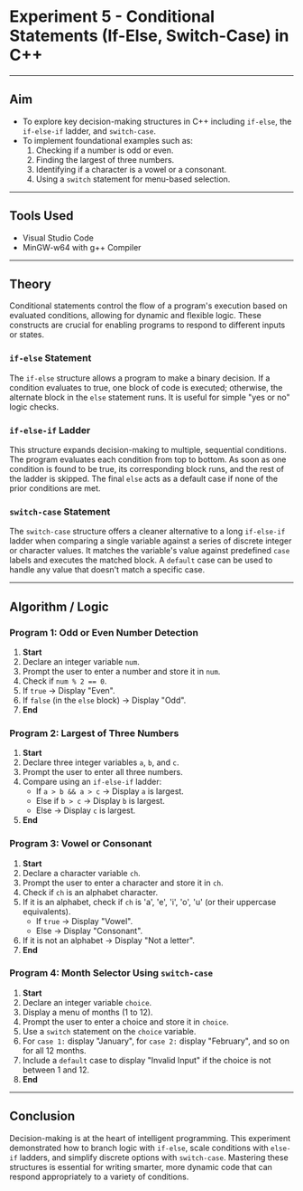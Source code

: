 # Experiment 5 - Conditional Statements (If-Else, Switch-Case) in C++

---

## Aim
- To explore key decision-making structures in C++ including `if-else`, the `if-else-if` ladder, and `switch-case`.
- To implement foundational examples such as:
    1.  Checking if a number is odd or even.
    2.  Finding the largest of three numbers.
    3.  Identifying if a character is a vowel or a consonant.
    4.  Using a `switch` statement for menu-based selection.

---

## Tools Used
- Visual Studio Code
- MinGW-w64 with g++ Compiler

---

## Theory
Conditional statements control the flow of a program's execution based on evaluated conditions, allowing for dynamic and flexible logic. These constructs are crucial for enabling programs to respond to different inputs or states.

### `if-else` Statement
The `if-else` structure allows a program to make a binary decision. If a condition evaluates to true, one block of code is executed; otherwise, the alternate block in the `else` statement runs. It is useful for simple "yes or no" logic checks.

### `if-else-if` Ladder
This structure expands decision-making to multiple, sequential conditions. The program evaluates each condition from top to bottom. As soon as one condition is found to be true, its corresponding block runs, and the rest of the ladder is skipped. The final `else` acts as a default case if none of the prior conditions are met.

### `switch-case` Statement
The `switch-case` structure offers a cleaner alternative to a long `if-else-if` ladder when comparing a single variable against a series of discrete integer or character values. It matches the variable's value against predefined `case` labels and executes the matched block. A `default` case can be used to handle any value that doesn't match a specific case.

---

## Algorithm / Logic

### Program 1: Odd or Even Number Detection
1.  **Start**
2.  Declare an integer variable `num`.
3.  Prompt the user to enter a number and store it in `num`.
4.  Check if `num % 2 == 0`.
5.  If `true` → Display "Even".
6.  If `false` (in the `else` block) → Display "Odd".
7.  **End**

### Program 2: Largest of Three Numbers
1.  **Start**
2.  Declare three integer variables `a`, `b`, and `c`.
3.  Prompt the user to enter all three numbers.
4.  Compare using an `if-else-if` ladder:
    - If `a > b && a > c` → Display `a` is largest.
    - Else if `b > c` → Display `b` is largest.
    - Else → Display `c` is largest.
5.  **End**

### Program 3: Vowel or Consonant
1.  **Start**
2.  Declare a character variable `ch`.
3.  Prompt the user to enter a character and store it in `ch`.
4.  Check if `ch` is an alphabet character.
5.  If it is an alphabet, check if `ch` is 'a', 'e', 'i', 'o', 'u' (or their uppercase equivalents).
    - If `true` → Display "Vowel".
    - Else → Display "Consonant".
6.  If it is not an alphabet → Display "Not a letter".
7.  **End**

### Program 4: Month Selector Using `switch-case`
1.  **Start**
2.  Declare an integer variable `choice`.
3.  Display a menu of months (1 to 12).
4.  Prompt the user to enter a choice and store it in `choice`.
5.  Use a `switch` statement on the `choice` variable.
6.  For `case 1:` display "January", for `case 2:` display "February", and so on for all 12 months.
7.  Include a `default` case to display "Invalid Input" if the choice is not between 1 and 12.
8.  **End**

---

## Conclusion
Decision-making is at the heart of intelligent programming. This experiment demonstrated how to branch logic with `if-else`, scale conditions with `else-if` ladders, and simplify discrete options with `switch-case`. Mastering these structures is essential for writing smarter, more dynamic code that can respond appropriately to a variety of conditions.
